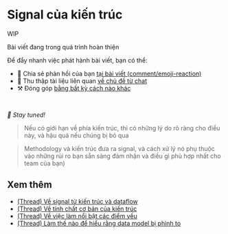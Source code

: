 # Signal của kiến trúc

WIP

Bài viết đang trong quá trình hoàn thiện

Để đẩy nhanh việc phát hành bài viết, bạn có thể:

* 📢 Chia sẻ phản hồi của bạn [tại bài viết (comment/emoji-reaction)](https://github.com/feature-sliced/documentation/issues/194)
* 💬 Thu thập tài liệu liên quan [về chủ đề từ chat](https://t.me/feature_sliced)
* ⚒️ Đóng góp [bằng bất kỳ cách nào khác](https://github.com/feature-sliced/documentation/blob/master/CONTRIBUTING.md)

<br />

*🍰 Stay tuned!*

> Nếu có giới hạn về phía kiến trúc, thì có những lý do rõ ràng cho điều này, và hậu quả nếu chúng bị bỏ qua

> Methodology và kiến trúc đưa ra signal, và cách xử lý nó phụ thuộc vào những rủi ro bạn sẵn sàng đảm nhận và điều gì phù hợp nhất cho team của bạn)

## Xem thêm[​](#xem-thêm "Link trực tiếp đến heading")

* [(Thread) Về signal từ kiến trúc và dataflow](https://t.me/feature_sliced/2070)
* [(Thread) Về tính chất cơ bản của kiến trúc](https://t.me/feature_sliced/2492)
* [(Thread) Về việc làm nổi bật các điểm yếu](https://t.me/feature_sliced/3979)
* [(Thread) Làm thế nào để hiểu rằng data model bị phình to](https://t.me/feature_sliced/4228)
